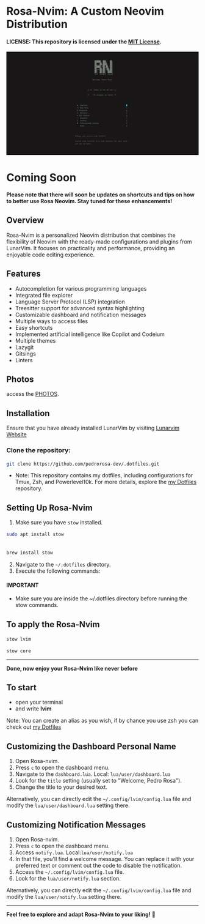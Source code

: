 # Rosa-Nvim: A Custom Neovim Distribution

#### **LICENSE:** This repository is licensed under the [MIT License](LICENSE).

<img src="/assets/images/tela.png" alt="home screen" width="">


# Coming Soon
**Please note that there will soon be updates on shortcuts and tips on how to better use Rosa Neovim. Stay tuned for these enhancements!**

## Overview

Rosa-Nvim is a personalized Neovim distribution that combines the flexibility of Neovim with the ready-made configurations and plugins from LunarVim. It focuses on practicality and performance, providing an enjoyable code editing experience.

## Features

- Autocompletion for various programming languages
- Integrated file explorer
- Language Server Protocol (LSP) integration
- Treesitter support for advanced syntax highlighting
- Customizable dashboard and notification messages
- Multiple ways to access files
- Easy shortcuts
- Implemented artificial intelligence like Copilot and Codeium
- Multiple themes
- Lazygit
- Gitsings
- Linters
## Photos

access the [PHOTOS](/assets/pages/photos.md).

## Installation

 Ensure that you have already installed LunarVim by visiting [Lunarvim Website](https://www.lunarvim.org/docs/installation)

### Clone the repository:

```bash
git clone https://github.com/pedrorosa-dev/.dotfiles.git
```

- Note: This repository contains my dotfiles, including configurations for Tmux, Zsh, and Powerlevel10k. For more details, explore the [my Dotfiles](https://github.com/pedrorosa-dev/.dotfiles) repository.

## Setting Up Rosa-Nvim

1. Make sure you have `stow` installed.

```bash
sudo apt install stow
```

```bash

brew install stow
```

2. Navigate to the `~/.dotfiles` directory.
3. Execute the following commands:

#### **IMPORTANT**

- Make sure you are inside the ~/.dotfiles directory before running the stow commands.



## To apply the Rosa-Nvim

```bash
stow lvim

```
```bash
stow core
```
---

**Done, now enjoy your Rosa-Nvim like never before**



## To start
- open your terminal
- and write **lvim**

Note: You can create an alias as you wish, if by chance you use zsh you can check out [my Dotfiles](https://github.com/pedrorosa-dev/.dotfiles) 

## Customizing the Dashboard Personal Name

1. Open Rosa-nvim. 
2. Press `c` to open the dashboard menu.
3. Navigate to the `dashboard.lua`. Local: `lua/user/dashboard.lua`
4. Look for the `title` setting (usually set to "Welcome, Pedro Rosa").
5. Change the title to your desired text.

Alternatively, you can directly edit the `~/.config/lvim/config.lua` file and modify the `lua/user/dashboard.lua` setting there.

## Customizing Notification Messages

1. Open Rosa-nvim. 
2. Press `c` to open the dashboard menu.
3. Access `notify.lua`. Local:`lua/user/notify.lua`
4. In that file, you'll find a welcome message. You can replace it with your preferred text or comment out the code to disable the notification.
1. Access the `~/.config/lvim/config.lua` file.
2. Look for the `lua/user/notify.lua` section.

Alternatively, you can directly edit the `~/.config/lvim/config.lua` file and modify the `lua/user/notify.lua` setting there.

---

**Feel free to explore and adapt Rosa-Nvim to your liking!** 🌟
